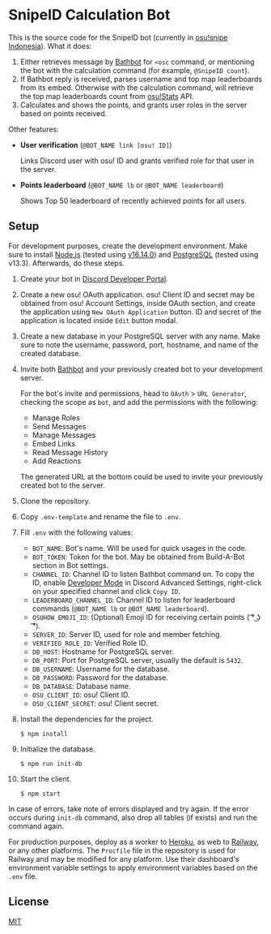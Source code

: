 # SnipeID Calculation Bot

This is the source code for the SnipeID bot (currently in [osu!snipe Indonesia](https://discord.gg/8F9c4AxSc2)). What it does:

1. Either retrieves message by [Bathbot](https://discordapp.com/oauth2/authorize?client_id=297073686916366336&scope=bot&permissions=268823616) for `<osc` command, or mentioning the bot with the calculation command (for example, `@SnipeID count`).
2. If Bathbot reply is received, parses username and top map leaderboards from its embed. Otherwise with the calculation command, will retrieve the top map leaderboards count from [osu!Stats](https://osustats.ppy.sh/) API.
3. Calculates and shows the points, and grants user roles in the server based on points received.

Other features:

- **User verification** (`@BOT_NAME link [osu! ID]`)

    Links Discord user with osu! ID and grants verified role for that user in the server.

- **Points leaderboard** (`@BOT_NAME lb` or `@BOT_NAME leaderboard`)

    Shows Top 50 leaderboard of recently achieved points for all users.
## Setup

For development purposes, create the development environment. Make sure to install [Node.js](https://nodejs.org/en/download/) (tested using [v16.14.0](https://nodejs.org/dist/v16.14.0/)) and [PostgreSQL](https://www.postgresql.org/download/) (tested using v13.3). Afterwards, do these steps.

1. Create your bot in [Discord Developer Portal](https://discord.com/developers/applications).
2. Create a new osu! OAuth application. osu! Client ID and secret may be obtained from osu! Account Settings, inside OAuth section, and create the application using `New OAuth Application` button. ID and secret of the application is located inside `Edit` button modal.
3. Create a new database in your PostgreSQL server with any name. Make sure to note the username, password, port, hostname, and name of the created database.
4. Invite both [Bathbot](https://discordapp.com/oauth2/authorize?client_id=297073686916366336&scope=bot&permissions=268823616) and your previously created bot to your development server.

    For the bot's invite and permissions, head to `OAuth` > `URL Generator`, checking the scope as `bot`, and add the permissions with the following:

    - Manage Roles
    - Send Messages
    - Manage Messages
    - Embed Links
    - Read Message History
    - Add Reactions

    The generated URL at the bottom could be used to invite your previously created bot to the server.

5. Clone the repository.
6. Copy `.env-template` and rename the file to `.env`.
7. Fill `.env` with the following values:

    - `BOT_NAME`: Bot's name. Will be used for quick usages in the code.
    - `BOT_TOKEN`: Token for the bot. May be obtained from Build-A-Bot section in Bot settings.
    - `CHANNEL_ID`: Channel ID to listen Bathbot command on. To copy the ID, enable [Developer Mode](https://techswift.org/2020/09/17/how-to-enable-developer-mode-in-discord/) in Discord Advanced Settings, right-click on your specified channel and click `Copy ID`.
    - `LEADERBOARD_CHANNEL_ID`: Channel ID to listen for leaderboard commands (`@BOT_NAME lb` or `@BOT_NAME leaderboard`).
    - `OSUHOW_EMOJI_ID`: (Optional) Emoji ID for receiving certain points ( ͡° ͜ʖ ͡°).
    - `SERVER_ID`: Server ID, used for role and member fetching.
    - `VERIFIED_ROLE_ID`: Verified Role ID.
    - `DB_HOST`: Hostname for PostgreSQL server.
    - `DB_PORT`: Port for PostgreSQL server, usually the default is `5432`.
    - `DB_USERNAME`: Username for the database.
    - `DB_PASSWORD`: Password for the database.
    - `DB_DATABASE`: Database name.
    - `OSU_CLIENT_ID`: osu! Client ID.
    - `OSU_CLIENT_SECRET`: osu! Client secret.

8. Install the dependencies for the project.

    ```shell
    $ npm install
    ```

9. Initialize the database.

    ```shell
    $ npm run init-db
    ```

10. Start the client.

    ```shell
    $ npm start
    ```

In case of errors, take note of errors displayed and try again. If the error occurs during `init-db` command, also drop all tables (if exists) and run the command again.

For production purposes, deploy as a worker to [Heroku](https://heroku.com), as web to [Railway](https://railway.app), or any other platforms. The `Procfile` file in the repository is used for Railway and may be modified for any platform. Use their dashboard's environment variable settings to apply environment variables based on the `.env` file.

## License

[MIT](LICENSE)
